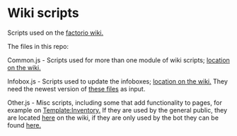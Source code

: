 # Wiki scripts

Scripts used on the [factorio wiki.](https://wiki.factorio.com)

The files in this repo:

Common.js - Scripts used for more than one module of wiki scripts; [location on the wiki.](https://wiki.factorio.com/MediaWiki:Common.js)

Infobox.js - Scripts used to update the infoboxes; [location on the wiki.](https://wiki.factorio.com/User:BilkaBot/common.js) They need the newest version of [these files](https://github.com/demodude4u/Java-Factorio-Data-Wrapper/tree/master/FactorioDataWrapper/output) as input.

Other.js - Misc scripts, including some that add functionality to pages, for example on [Template:Inventory.](https://wiki.factorio.com/Template:Inventory) If they are used by the general public, they are located [here](https://wiki.factorio.com/MediaWiki:Common.js) on the wiki, if they are only used by the bot they can be found [here.](https://wiki.factorio.com/User:BilkaBot/common.js)
